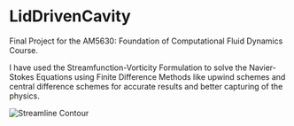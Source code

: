 # LidDrivenCavity
Final Project for the AM5630: Foundation of Computational Fluid Dynamics Course.  

I have used the Streamfunction-Vorticity Formulation to solve the Navier-Stokes Equations using Finite Difference Methods like upwind schemes and central difference schemes for accurate results and better capturing of the physics.

![Streamline Contour](https://github.com/user-attachments/assets/e6244e23-e385-4861-a0e5-e18936357af6)
